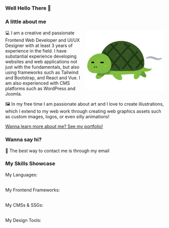 <!-- image source: https://www.irasutoya.com/2017/03/blog-post_421.html -->

### Well Hello There 👋

### A little about me
<img src="https://github.com/Trezzon/trezzon/blob/main/assets/turtle.png" style="width:250px" align="right"/>
<p>
  💻 I am a creative and passionate Frontend Web Developer and UI/UX Designer with at least 3 years of experience in the field. I have substantial experience developing websites and web applications not just with the fundamentals, but also using frameworks such as Tailwind and Bootstrap, and React and Vue. I am also experienced with CMS platforms such as WordPress and Joomla. 
</p>
<p>
  🖼️ In my free time I am passionate about art and I love to create illustrations, which I extend to my web work through creating web graphics assets such as custom images, logos, or even silly animations!
</p>

<a href="https://terrencejcab.com">Wanna learn more about me? See my portfolio!</a> 

### Wanna say hi?

📧 The best way to contact me is through my email

<!--
**Trezzon/trezzon** is a ✨ _special_ ✨ repository because its `README.md` (this file) appears on your GitHub profile.

Here are some ideas to get you started:

- 🔭 I’m currently working on ...
- 🌱 I’m currently learning ...
- 👯 I’m looking to collaborate on ...
- 🤔 I’m looking for help with ...
- 💬 Ask me about ...
- 📫 How to reach me: ...
- 😄 Pronouns: ...
- ⚡ Fun fact: ...
-->

### My Skills Showcase

My Languages: <br>
![<html>](https://img.shields.io/badge/HTML5-E34F26?style=plastic&logo=html5&logoColor=ffffff)
![<css>](https://img.shields.io/badge/CSS3-1572B6?style=plastic&logo=css3&logoColor=ffffff)
![<sass>](https://img.shields.io/badge/Sass-CC6699?style=plastic&logo=sass&logoColor=ffffff)
![<javascript>](https://img.shields.io/badge/Javascript-F7DF1E?style=plastic&logo=javascript&logoColor=000000)
![<typescript>](https://img.shields.io/badge/Typescript-3178C6?style=plastic&logo=typescript&logoColor=ffffff)
![<php>](https://img.shields.io/badge/PHP-777BB4?style=plastic&logo=php&logoColor=ffffff)
![<mysql>](https://img.shields.io/badge/MySQL-4479A1?style=plastic&logo=mysql&logoColor=ffffff)
![<python>](https://img.shields.io/badge/Python-3776AB?style=plastic&logo=python&logoColor=ffff00)

My Frontend Frameworks: <br>
![<react>](https://img.shields.io/badge/React-61DAFB?style=plastic&logo=react&logoColor=000000)
![<next>](https://img.shields.io/badge/NextJS-000000?style=plastic&logo=nextdotjs&logoColor=ffffff)
![<vue>](https://img.shields.io/badge/VueJS-4FC08D?style=plastic&logo=vuedotjs&logoColor=000000)
![<nuxt>](https://img.shields.io/badge/NuxtJS-00DC82?style=plastic&logo=nuxtdotjs&logoColor=000000)
![<jquery>](https://img.shields.io/badge/jQuery-0769AD?style=plastic&logo=jquery&logoColor=ffffff)
![<tailwind>](https://img.shields.io/badge/TailwindCSS-06B6D4?style=plastic&logo=tailwindcss&logoColor=ffffff)
![<bootstrap>](https://img.shields.io/badge/Bootstrap-7952B3?style=plastic&logo=bootstrap&logoColor=ffffff)

My CMSs & SSGs: <br>
![<wordpress>](https://img.shields.io/badge/WordPress-21759B?style=plastic&logo=wordpress&logoColor=ffffff)
![<joomla>](https://img.shields.io/badge/Joomla-5091CD?style=plastic&logo=joomla&logoColor=ffffff)
![<astro>](https://img.shields.io/badge/Astro-BC52EE?style=plastic&logo=astro&logoColor=ffffff)
![<hugo>](https://img.shields.io/badge/Hugo-FF4088?style=plastic&logo=hugo&logoColor=ffffff)

My Design Tools: <br>
![<figma>](https://img.shields.io/badge/Figma-F24E1E?style=plastic&logo=figma&logoColor=ffffff)
![<inkscape>](https://img.shields.io/badge/Inkscape-000000?style=plastic&logo=inkscape&logoColor=ffffff)
![<photoshop>](https://img.shields.io/badge/Photoshop-31A8FF?style=plastic&logo=adobephotoshop&logoColor=ffffff)
![<photopea>](https://img.shields.io/badge/Photopea-18A497?style=plastic&logo=photopea&logoColor=ffffff)
![<illustrator>](https://img.shields.io/badge/Illustrator-FF9A00?style=plastic&logo=adobeillustrator&logoColor=ffffff)
![<krita>](https://img.shields.io/badge/Krita-3BABFF?style=plastic&logo=krita&logoColor=ffffff)
